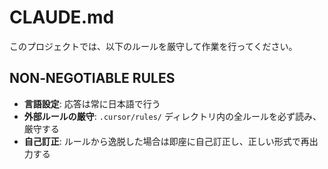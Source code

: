 # CLAUDE.md

このプロジェクトでは、以下のルールを厳守して作業を行ってください。

## NON‑NEGOTIABLE RULES

- **言語設定**: 応答は常に日本語で行う
- **外部ルールの厳守**: `.cursor/rules/` ディレクトリ内の全ルールを必ず読み、厳守する
- **自己訂正**: ルールから逸脱した場合は即座に自己訂正し、正しい形式で再出力する
